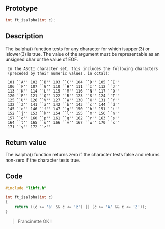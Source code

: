 ## Prototype

```c
int ft_isalpha(int c);
```

## Description

The isalpha() function tests for any character for which isupper(3) or
     islower(3) is true.  The value of the argument must be representable as
     an unsigned char or the value of EOF.

     In the ASCII character set, this includes the following characters
     (preceded by their numeric values, in octal):

     101 ``A'' 102 ``B'' 103 ``C'' 104 ``D'' 105 ``E''
     106 ``F'' 107 ``G'' 110 ``H'' 111 ``I'' 112 ``J''
     113 ``K'' 114 ``L'' 115 ``M'' 116 ``N'' 117 ``O''
     120 ``P'' 121 ``Q'' 122 ``R'' 123 ``S'' 124 ``T''
     125 ``U'' 126 ``V'' 127 ``W'' 130 ``X'' 131 ``Y''
     132 ``Z'' 141 ``a'' 142 ``b'' 143 ``c'' 144 ``d''
     145 ``e'' 146 ``f'' 147 ``g'' 150 ``h'' 151 ``i''
     152 ``j'' 153 ``k'' 154 ``l'' 155 ``m'' 156 ``n''
     157 ``o'' 160 ``p'' 161 ``q'' 162 ``r'' 163 ``s''
     164 ``t'' 165 ``u'' 166 ``v'' 167 ``w'' 170 ``x''
     171 ``y'' 172 ``z''

## Return value

The isalpha() function returns zero if the character tests false and
     returns non-zero if the character tests true.

## Code

```c
#include "libft.h"

int ft_isalpha(int c)
{
	return ((c >= 'a' && c <= 'z') || (c >= 'A' && c <= 'Z'));
}
```

> Francinette OK !


